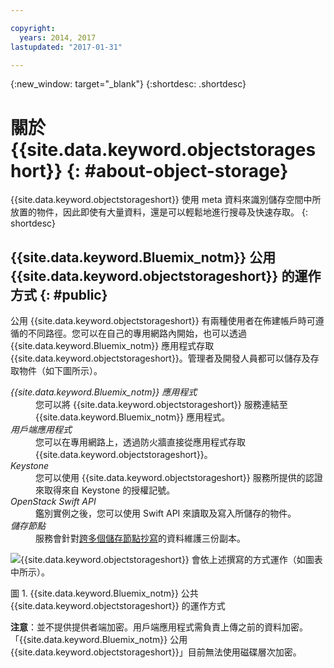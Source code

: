 ```yaml
---

copyright:
  years: 2014, 2017
lastupdated: "2017-01-31"

---
```

{:new_window: target="_blank"}
{:shortdesc: .shortdesc}

# 關於 {{site.data.keyword.objectstorageshort}} {: #about-object-storage}


{{site.data.keyword.objectstorageshort}} 使用 meta 資料來識別儲存空間中所放置的物件，因此即使有大量資料，還是可以輕鬆地進行搜尋及快速存取。
{: shortdesc}


## {{site.data.keyword.Bluemix_notm}} 公用 {{site.data.keyword.objectstorageshort}} 的運作方式 {: #public}

公用 {{site.data.keyword.objectstorageshort}} 有兩種使用者在佈建帳戶時可遵循的不同路徑。您可以在自己的專用網路內開始，也可以透過 {{site.data.keyword.Bluemix_notm}} 應用程式存取 {{site.data.keyword.objectstorageshort}}。管理者及開發人員都可以儲存及存取物件（如下圖所示）。

<dl>
  <dt><dfn> {{site.data.keyword.Bluemix_notm}} 應用程式 </dfn></dt>
    <dd> 您可以將 {{site.data.keyword.objectstorageshort}} 服務連結至 {{site.data.keyword.Bluemix_notm}} 應用程式。</dd>
  <dt><dfn> 用戶端應用程式</dfn></dt>
    <dd> 您可以在專用網路上，透過防火牆直接從應用程式存取 {{site.data.keyword.objectstorageshort}}。</dd>
  <dt><dfn> Keystone </dfn></dt>
    <dd> 您可以使用 {{site.data.keyword.objectstorageshort}} 服務所提供的認證來取得來自 Keystone 的授權記號。</dd>
  <dt><dfn> OpenStack Swift API </dfn></dt>
    <dd> 鑑別實例之後，您可以使用 Swift API 來讀取及寫入所儲存的物件。</dd>
  <dt><dfn> 儲存節點 </dfn></dt>
    <dd> 服務會針對<a href="http://docs.openstack.org/developer/swift/overview_replication.html">跨多個儲存節點抄寫</a>的資料維護三份副本。</dd>
</dl>

![{{site.data.keyword.objectstorageshort}} 會依上述撰寫的方式運作（如圖表中所示）。](images/OS_howitworks.png)

圖 1. {{site.data.keyword.Bluemix_notm}} 公共 {{site.data.keyword.objectstorageshort}} 的運作方式

**注意**：並不提供提供者端加密。用戶端應用程式需負責上傳之前的資料加密。「{{site.data.keyword.Bluemix_notm}} 公用 {{site.data.keyword.objectstorageshort}}」目前無法使用磁碟層次加密。

